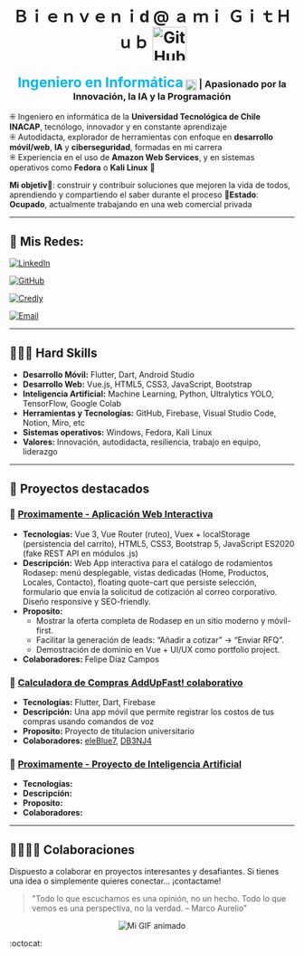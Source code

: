 <div align="center">
  <h1>
    <alt="AlphaDiaz"> Ｂｉｅｎｖｅｎｉd @ ａ ｍｉ ＧｉｔＨｕｂ 
<a href="https://github.com/FelipeDiazCampos/web_rodasep/tree/main/client_frontend" target="_blank">
  <img
    src="https://cdn3d.iconscout.com/3d/free/thumb/free-github-3d-icon-download-in-png-blend-fbx-gltf-file-formats--logo-social-media-pack-logos-icons-6491025.png"
    alt="GitHub Icono"
    style="width:60px; vertical-align:middle;" 
  >
</a>
  </h1>

  <h3>
    <span style="color:#00b7eb; font-weight:bold; font-size:1.5em;">Ingeniero en Informática</span>
    <img src="https://cdn-icons-png.flaticon.com/512/11820/11820285.png" alt="Verificado" style="width:20px; vertical-align:middle;">
    | Apasionado por la Innovación, la IA y la Programación
  </h3>

</div>

⁜ Ingeniero en informática de la **Universidad Tecnológica de Chile INACAP**, tecnólogo, innovador y en constante aprendizaje  
⁜ Autodidacta, explorador de herramientas con enfoque en **desarrollo móvil/web**, **IA** y **ciberseguridad**, formadas en mi carrera  
⁜ Experiencia en el uso de **Amazon Web Services**, y en sistemas operativos como **Fedora** o **Kali Linux** 🎩

**Mi objetiv🎯**: construir y contribuir soluciones que mejoren la vida de todos, aprendiendo y compartiendo el saber durante el proceso
**🔴Estado**: **Ocupado**, actualmente trabajando en una web comercial privada

---

## 👤 Mis Redes:

[![LinkedIn](https://img.shields.io/badge/LinkedIn-Felipe_Diaz_Campos-0077B5?style=for-the-badge&logo=linkedin&logoColor=white&labelColor=101010)](https://www.linkedin.com/in/engineer-felipe-d%C3%ADaz-campos/)

[![GitHub](https://img.shields.io/badge/GitHub-FelipeDiazCampos-6a0dad?style=for-the-badge&logo=github&logoColor=white&labelColor=1e002d)](https://github.com/FelipeDiazCampos)

[![Credly](https://img.shields.io/badge/Credly-Certificaciones_e_insignias-FF6F00?style=for-the-badge&logo=awesomelists&logoColor=white&labelColor=101010)](https://www.credly.com/users/felipe-diaz.b6fb06db)

[![Email](https://img.shields.io/badge/Email-engineer.felipediazcampos@gmail.com-D14836?style=for-the-badge&logo=gmail&logoColor=white&labelColor=101010)](https://mail.google.com/mail/?view=cm&fs=1&to=engineer.felipediazcampos@gmail.com)


---

## 👨🏻‍💻 Hard Skills

- **Desarrollo Móvil:** Flutter, Dart, Android Studio  
- **Desarrollo Web:** Vue.js, HTML5, CSS3, JavaScript, Bootstrap
- **Inteligencia Artificial:** Machine Learning, Python, Ultralytics YOLO, TensorFlow, Google Colab
- **Herramientas y Tecnologías:** GitHub, Firebase, Visual Studio Code, Notion, Miro, etc
- **Sistemas operativos:** Windows, Fedora, Kali Linux
- **Valores:** Innovación, autodidacta, resiliencia, trabajo en equipo, liderazgo

---

## 🚀 Proyectos destacados

### 🔹 [Proximamente - Aplicación Web Interactiva](https://github.com/FelipeDiazCampos/WebApp-Interactive)
- **Tecnologías:** Vue 3, Vue Router (ruteo), Vuex + localStorage (persistencia del carrito), HTML5, CSS3, Bootstrap 5, JavaScript ES2020 (fake REST API en módulos .js)
- **Descripción:** Web App interactiva para el catálogo de rodamientos Rodasep: menú desplegable, vistas dedicadas (Home, Productos, Locales, Contacto), floating quote-cart que persiste selección, formulario que envía la solicitud de cotización al correo corporativo. Diseño responsive y SEO-friendly.
- **Proposito:** <ul><li>Mostrar la oferta completa de Rodasep en un sitio moderno y móvil-first.</li><li>Facilitar la generación de leads: “Añadir a cotizar” → “Enviar RFQ”.</li><li>Demostración de dominio en Vue + UI/UX como portfolio project.</li></ul>
- **Colaboradores:** Felipe Díaz Campos
  



### 🔹 [Calculadora de Compras AddUpFast! colaborativo](https://github.com/eleBlue7/proyecto-titulo)
- **Tecnologías:** Flutter, Dart, Firebase  
- **Descripción:** Una app móvil que permite registrar los costos de tus compras usando comandos de voz
- **Proposito:** Proyecto de titulacion universitario
- **Colaboradores:** [eleBlue7](https://github.com/eleBlue7), [DB3NJ4](https://github.com/DB3NJ4)
  
### 🔹 [Proximamente - Proyecto de Inteligencia Artificial](https://github.com/FelipeDiazCampos/AI-Project)
- **Tecnologías:** 
- **Descripción:**
- **Proposito:** 
- **Colaboradores:**
---
## 🫱🏼‍🫲🏼 Colaboraciones

Dispuesto a colaborar en proyectos interesantes y desafiantes. Si tienes una idea o simplemente quieres conectar...
¡contactame!

> "Todo lo que escuchamos es una opinión, no un hecho. Todo lo que vemos es una perspectiva, no la verdad.
– Marco Aurelio"


<p align="center">
  <img src="https://media2.giphy.com/media/wwg1suUiTbCY8H8vIA/200w.gif?cid=6c09b95232no32hxa1xznp6tkfdvdgzz8wiawwrmtovtxhsz&ep=v1_gifs_search&rid=200w.gif&ct=g" alt="Mi GIF animado">
</p>

:octocat:


